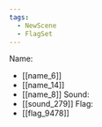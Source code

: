 ```yaml
---
tags:
  - NewScene
  - FlagSet
---
```

Name:
- [[name_6]]
- [[name_14]]
- [[name_8]]
Sound:
- [[sound_279]]
Flag:
- [[flag_9478]]
